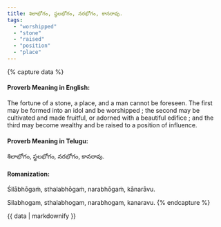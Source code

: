 ```yaml
---
title: శిలాభోగం, స్థలభోగం, నరభోగం, కానరావు.
tags:
  - "worshipped"
  - "stone"
  - "raised"
  - "position"
  - "place"
---
```


{% capture data %}
#### Proverb Meaning in English:
The fortune of a stone, a place, and a man cannot be foreseen.
The first may be formed into an idol and be worshipped ; the second may be cultivated and made fruitful, or adorned with a beautiful edifice ; and the third may become wealthy and be raised to a position of influence.

#### Proverb Meaning in Telugu:
శిలాభోగం, స్థలభోగం, నరభోగం, కానరావు.

#### Romanization:
Śilābhōgaṁ, sthalabhōgaṁ, narabhōgaṁ, kānarāvu.

Silabhogam, sthalabhogam, narabhogam, kanaravu.
{% endcapture %}

{{ data | markdownify }}

